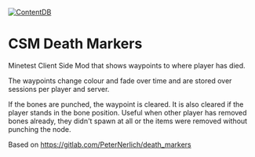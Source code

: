 [![ContentDB](https://content.minetest.net/packages/SwissalpS/deathmarkers/shields/downloads/)](https://content.minetest.net/packages/SwissalpS/deathmarkers/)
# CSM Death Markers
Minetest Client Side Mod that shows waypoints to where player has died.

The waypoints change colour and fade over time and are stored over sessions per player and server.

If the bones are punched, the waypoint is cleared. It is also cleared if the player stands in the bone position.
Useful when other player has removed bones already, they didn't spawn at all or the items were removed without punching the node.

Based on https://gitlab.com/PeterNerlich/death_markers
